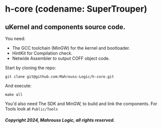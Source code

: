 # h-core (codename: SuperTrouper)

## uKernel and components source code.

You need:

- The GCC toolchain (MinGW) for the kernel and bootloader.
- HintKit for Compilation check.
- Netwide Assembler to output COFF object code.

Start by cloning the repo:

```
git clone git@github.com:Mahrouss-Logic/h-core.git
```

And execute:

```
make all
```

You'd also need The SDK and MinGW, to build and link the components. For Tools look at `Public/Tools`

##### Copyright 2024, Mahrouss Logic, all rights reserved.